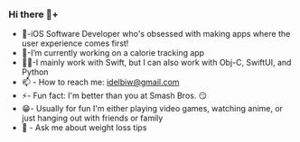 ### Hi there 👋+


- 📲-iOS Software Developer who's obsessed with making apps where the user experience comes first!
- 🔭-I’m currently working on a calorie tracking app
- 🧑‍💻-I mainly work with Swift, but I can also work with Obj-C, SwiftUI, and Python
- 📫 - How to reach me: idelbiw@gmail.com
- ⚡-  Fun fact: I'm better than you at Smash Bros. 😏
- 😁-  Usually for fun I'm either playing video games, watching anime, or just hanging out with friends or family
- 💬 - Ask me about weight loss tips
